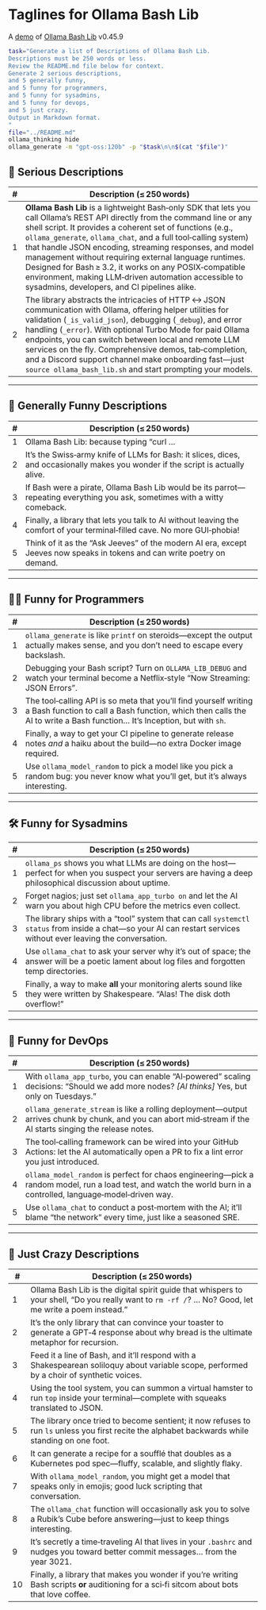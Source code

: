 # Taglines for Ollama Bash Lib

A [demo](../README.md#demos) of [Ollama Bash Lib](https://github.com/attogram/ollama-bash-lib) v0.45.9


```bash
task="Generate a list of Descriptions of Ollama Bash Lib.
Descriptions must be 250 words or less.
Review the README.md file below for context.
Generate 2 serious descriptions,
and 5 generally funny,
and 5 funny for programmers,
and 5 funny for sysadmins,
and 5 funny for devops,
and 5 just crazy.
Output in Markdown format.
"
file="../README.md"
ollama_thinking hide
ollama_generate -m "gpt-oss:120b" -p "$task\n\n$(cat "$file")"
```
## 🌟 Serious Descriptions  

| # | Description (≤ 250 words) |
|---|---------------------------|
| 1 | **Ollama Bash Lib** is a lightweight Bash‑only SDK that lets you call Ollama’s REST API directly from the command line or any shell script. It provides a coherent set of functions (e.g., `ollama_generate`, `ollama_chat`, and a full tool‑calling system) that handle JSON encoding, streaming responses, and model management without requiring external language runtimes. Designed for Bash ≥ 3.2, it works on any POSIX‑compatible environment, making LLM‑driven automation accessible to sysadmins, developers, and CI pipelines alike. |
| 2 | The library abstracts the intricacies of HTTP ↔ JSON communication with Ollama, offering helper utilities for validation (`_is_valid_json`), debugging (`_debug`), and error handling (`_error`). With optional Turbo Mode for paid Ollama endpoints, you can switch between local and remote LLM services on the fly. Comprehensive demos, tab‑completion, and a Discord support channel make onboarding fast—just `source ollama_bash_lib.sh` and start prompting your models. |

---

## 🤣 Generally Funny Descriptions  

| # | Description (≤ 250 words) |
|---|---------------------------|
| 1 | Ollama Bash Lib: because typing “curl … | jq …” in the middle of a coffee break feels like an incantation—now you can just `ollama_generate` and let the magic happen. |
| 2 | It’s the Swiss‑army knife of LLMs for Bash: it slices, dices, and occasionally makes you wonder if the script is actually alive. |
| 3 | If Bash were a pirate, Ollama Bash Lib would be its parrot—repeating everything you ask, sometimes with a witty comeback. |
| 4 | Finally, a library that lets you talk to AI without leaving the comfort of your terminal‑filled cave. No more GUI‑phobia! |
| 5 | Think of it as the “Ask Jeeves” of the modern AI era, except Jeeves now speaks in tokens and can write poetry on demand. |

---

## 👩‍💻 Funny for Programmers  

| # | Description (≤ 250 words) |
|---|---------------------------|
| 1 | `ollama_generate` is like `printf` on steroids—except the output actually makes sense, and you don’t need to escape every backslash. |
| 2 | Debugging your Bash script? Turn on `OLLAMA_LIB_DEBUG` and watch your terminal become a Netflix‑style “Now Streaming: JSON Errors”. |
| 3 | The tool‑calling API is so meta that you’ll find yourself writing a Bash function to call a Bash function, which then calls the AI to write a Bash function… It’s Inception, but with `sh`. |
| 4 | Finally, a way to get your CI pipeline to generate release notes *and* a haiku about the build—no extra Docker image required. |
| 5 | Use `ollama_model_random` to pick a model like you pick a random bug: you never know what you’ll get, but it’s always interesting. |

---

## 🛠️ Funny for Sysadmins  

| # | Description (≤ 250 words) |
|---|---------------------------|
| 1 | `ollama_ps` shows you what LLMs are doing on the host—perfect for when you suspect your servers are having a deep philosophical discussion about uptime. |
| 2 | Forget nagios; just set `ollama_app_turbo on` and let the AI warn you about high CPU before the metrics even collect. |
| 3 | The library ships with a “tool” system that can call `systemctl status` from inside a chat—so your AI can restart services without ever leaving the conversation. |
| 4 | Use `ollama_chat` to ask your server why it’s out of space; the answer will be a poetic lament about log files and forgotten temp directories. |
| 5 | Finally, a way to make **all** your monitoring alerts sound like they were written by Shakespeare. “Alas! The disk doth overflow!” |

---

## 🚀 Funny for DevOps  

| # | Description (≤ 250 words) |
|---|---------------------------|
| 1 | With `ollama_app_turbo`, you can enable “AI‑powered” scaling decisions: “Should we add more nodes? *[AI thinks]* Yes, but only on Tuesdays.” |
| 2 | `ollama_generate_stream` is like a rolling deployment—output arrives chunk by chunk, and you can abort mid‑stream if the AI starts singing the release notes. |
| 3 | The tool‑calling framework can be wired into your GitHub Actions: let the AI automatically open a PR to fix a lint error you just introduced. |
| 4 | `ollama_model_random` is perfect for chaos engineering—pick a random model, run a load test, and watch the world burn in a controlled, language‑model‑driven way. |
| 5 | Use `ollama_chat` to conduct a post‑mortem with the AI; it’ll blame “the network” every time, just like a seasoned SRE. |

---

## 🤪 Just Crazy Descriptions  

| # | Description (≤ 250 words) |
|---|---------------------------|
| 1 | Ollama Bash Lib is the digital spirit guide that whispers to your shell, “Do you really want to `rm -rf /`? … No? Good, let me write a poem instead.” |
| 2 | It’s the only library that can convince your toaster to generate a GPT‑4 response about why bread is the ultimate metaphor for recursion. |
| 3 | Feed it a line of Bash, and it’ll respond with a Shakespearean soliloquy about variable scope, performed by a choir of synthetic voices. |
| 4 | Using the tool system, you can summon a virtual hamster to run `top` inside your terminal—complete with squeaks translated to JSON. |
| 5 | The library once tried to become sentient; it now refuses to run `ls` unless you first recite the alphabet backwards while standing on one foot. |
| 6 | It can generate a recipe for a soufflé that doubles as a Kubernetes pod spec—fluffy, scalable, and slightly flaky. |
| 7 | With `ollama_model_random`, you might get a model that speaks only in emojis; good luck scripting that conversation. |
| 8 | The `ollama_chat` function will occasionally ask you to solve a Rubik’s Cube before answering—just to keep things interesting. |
| 9 | It’s secretly a time‑traveling AI that lives in your `.bashrc` and nudges you toward better commit messages… from the year 3021. |
|10 | Finally, a library that makes you wonder if you’re writing Bash scripts **or** auditioning for a sci‑fi sitcom about bots that love coffee. |

